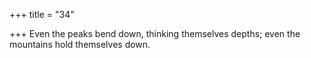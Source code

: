 +++
title = "34"

+++
Even the peaks bend down, thinking themselves depths;
even the mountains hold themselves down.